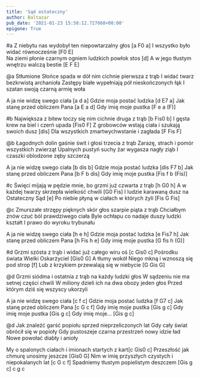 ```yaml
---
title: 'Sąd ostateczny'
author: Baltazar
pub_date: '2021-01-23 15:58:12.727668+00:00'
epigone: True
---
```


#a
Z niebytu nas wydobył ten niepowtarzalny głos [a F0 a]
I wszystko było widać równocześnie [F0 E]                                         
Na ziemi płonie czarnym ogniem ludzkich powłok stos [d]
A w jego tłustym wnętrzu walczą bestie [E F E]

@a
Stłumione Słońce spada w dół nim cichnie pierwsza z trąb
I widać twarz bezkrwistą archanioła
Zastępy białe wypełniają pół nieskończonych łąk 
I szatan swoją czarną armię woła

A ja nie widzę swego ciała [a d a]
Gdzie moja postać ludzka [d E7 a]
Jak stanę przed obliczem Pana [a E a d]
Gdy imię moje pustka [F e a (F)]

#b
Największa z bitew toczy się nim cichnie druga z trąb [b Fis0 b]
I gęsta krew na biel i czerń upada [Fis0 F]
Z grobowców wstają ciała i szukają swoich dusz [dis]
Dla wszystkich zmartwychwstanie i zagłada [F Fis F]

@b
Łagodnych dolin gaśnie świt i głosi trzecia z trąb
Zarazę, strach i pomór wszystkich zwierząt
Upalnych pustyń suchy żar wygasza nagły ziąb
I czaszki oblodzone zęby szczerzą

A ja nie widzę swego ciała [b dis b]
Gdzie moja postać ludzka [dis F7 b]
Jak stanę przed obliczem Pana [b F b dis]
Gdy imię moje pustka [Fis f b (Fis)]

#c
Święci mijają w pędzie mnie, bo grzmi już czwarta z trąb [h G0 h]
A w każdej twarzy skrzepła wielkość chwili [G0 Fis]
I ludzie karawaną dusz na Ostateczny Sąd [e]
Po niebie płyną w ciałach w których żyli [Fis G Fis]

@c
Zmurszałe strzępy pięknych skór głos szarpie piąta z trąb
Chciałbym znów czuć ból prawdziwego ciała
Byle ochłapu co nadaje duszy ludzki kształt
I prawo do wyroku trybunału

A ja nie widzę swego ciała [h e h]
Gdzie moja postać ludzka [e Fis7 h]
Jak stanę przed obliczem Pana [h Fis h e]
Gdy imię moje pustka [G fis h (G)]

#d
Grzmi szósta z trąb i widać już całego wiru oś [c Gis0 c]
Pośrodku świata Wielki Oskarżyciel [Gis0 G]
A tłumy wokół Niego mkną i wznoszą się pod strop [f]
Lub z krzykiem przewalają się w niebycie [G Gis G]

@d
Grzmi siódma i ostatnia z trąb na każdy ludzki głos
W sądzeniu nie ma setnej części chwili
W miliony dzieli ich na dwa obozy jeden głos
Przed którym dziś się wszyscy ukorzyli

A ja nie widzę swego ciała [c f c]
Gdzie moja postać ludzka [f G7 c]
Jak stanę przed obliczem Pana [c G c f]
Gdy imię moje pustka [Gis g c]
Gdy imię moje pustka [Gis g c]
Gdy imię moje... [Gis g c]


@d
Jak znaleźć garść popiołu sprzed nieprzeliczonych lat
Gdy cały świat obrócił się w popioły
Gdy pustoszeje czarna przestrzeń nowy idzie ład
Nowe powołać diabły i anioły

My o spalonych ciałach i imionach startych z kart[c Gis0 c]
Przeszłość jak chmurę unosimy jeszcze [Gis0 G]
Nim w imię przyszłych czystych i niepokalanych lat [c G c f]
Spadniemy tłustym popielistym deszczem [Gis g c]
c g c